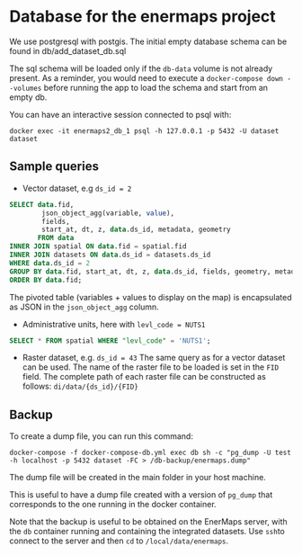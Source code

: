 # Database for the enermaps project

We use postgresql with postgis. The initial empty database schema can be found in db/add_dataset_db.sql

The sql schema will be loaded only if the `db-data` volume is not already present.
As a reminder, you would need to execute a `docker-compose down --volumes` before running the app to load the schema and start from an empty db.

You can have an interactive session connected to psql with:

```
docker exec -it enermaps2_db_1 psql -h 127.0.0.1 -p 5432 -U dataset dataset
```

## Sample queries

- Vector dataset, e.g `ds_id = 2`

```sql
SELECT data.fid,
		json_object_agg(variable, value),
		fields,
		start_at, dt, z, data.ds_id, metadata, geometry
       FROM data
INNER JOIN spatial ON data.fid = spatial.fid
INNER JOIN datasets ON data.ds_id = datasets.ds_id
WHERE data.ds_id = 2
GROUP BY data.fid, start_at, dt, z, data.ds_id, fields, geometry, metadata
ORDER BY data.fid;
```

The pivoted table (variables + values to display on the map) is encapsulated as JSON in the `json_object_agg` column.


- Administrative units, here with `levl_code = NUTS1`

```sql
SELECT * FROM spatial WHERE "levl_code" = 'NUTS1';
```

- Raster dataset, e.g. `ds_id = 43`
The same query as for a vector dataset can be used. The name of the raster file to be loaded is set in the `FID` field. The complete path of each raster file can be constructed as follows:
`di/data/{ds_id}/{FID}`


## Backup

To create a dump file, you can run this command:
```
docker-compose -f docker-compose-db.yml exec db sh -c "pg_dump -U test -h localhost -p 5432 dataset -FC > /db-backup/enermaps.dump"
```
The dump file will be created in the main folder in your host machine.

This is useful to have a dump file created with a version of `pg_dump` that corresponds to the one running in the docker container.

Note that the backup is useful to be obtained on the EnerMaps server, with the `db` container running and containing the integrated datasets. Use `ssh`to connect to the server and then `cd` to `/local/data/enermaps`.

